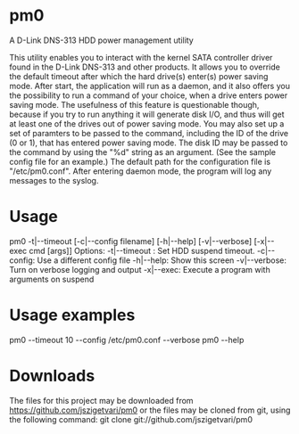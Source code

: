 pm0
===

A D-Link DNS-313 HDD power management utility

This utility enables you to interact with the kernel SATA controller driver found in the D-Link DNS-313 and other products.
It allows you to override the default timeout after which the hard drive(s) enter(s) power saving mode.
After start, the application will run as a daemon, and it also offers you the possibility to run a command of your choice,
when a drive enters power saving mode. The usefulness of this feature is questionable though, because if you try to run
anything it will generate disk I/O, and thus will get at least one of the drives out of power saving mode.
You may also set up a set of paramters to be passed to the command, including the ID of the drive (0 or 1), that has entered
power saving mode. The disk ID may be passed to the command by using the "%d" string as an argument. (See the sample config
file for an example.)
The default path for the configuration file is "/etc/pm0.conf".
After entering daemon mode, the program will log any messages to the syslog.

Usage
=====

pm0 -t|--timeout <min> [-c|--config filename] [-h|--help] [-v|--verbose] [-x|--exec cmd [args]]
Options:        -t|--timeout <minutes>:         Set HDD suspend timeout.
                -c|--config:                    Use a different config file
                -h|--help:                      Show this screen
                -v|--verbose:                   Turn on verbose logging and output
                -x|--exec:                      Execute a program with arguments on suspend
                
Usage examples
==============

pm0 --timeout 10 --config /etc/pm0.conf --verbose
pm0 --help

Downloads
=========

The files for this project may be downloaded from https://github.com/jszigetvari/pm0 or the files may be
cloned from git, using the following command:
git clone git://github.com/jszigetvari/pm0
